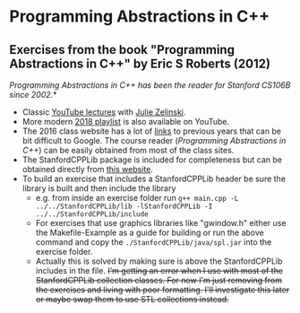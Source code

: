# Programming Abstractions in C++

## Exercises from the book "Programming Abstractions in C++" by Eric S Roberts (2012)

**Programming Abstractions in C++* has been the reader for Stanford CS106B since 2002.**

- Classic [YouTube lectures](https://www.youtube.com/playlist?list=PLFE6E58F856038C69) with [Julie Zelinski](https://github.com/zelenski).
- More modern [2018 playlist](https://www.youtube.com/playlist?list=PLoCMsyE1cvdWiqgyzwAz_uGLSHsuYZlMX) is also available on YouTube.
- The 2016 class website has a lot of [links](https://web.stanford.edu/class/archive/cs/cs106b/cs106b.1168/links.shtml) to previous years that can be bit difficult to Google. The course reader (*Programming Abstractions in C++*) can be easily obtained from most of the class sites.
- The StanfordCPPLib package is included for completeness but can be obtained directly from [this website](https://cs.stanford.edu/people/eroberts/StanfordCPPLib/).
- To build an exercise that includes a StanfordCPPLib header be sure the library is built and then include the library 
  - e.g. from inside an exercise folder run `g++ main.cpp -L ../../StanfordCPPLib/lib -lStanfordCPPLib -I ../../StanfordCPPLib/include`
  - For exercises that use graphics libraries like "gwindow.h" either use the Makefile-Example as a guide for building or run the above command and copy the `./StanfordCPPLib/java/spl.jar` into the exercise folder.
  - Actually this is solved by making sure <iomanip> is above the StanfordCPPLib includes in the file. ~~I'm getting an error when I use <iomanip> with most of the StanfordCPPLib collection classes. For now I'm just removing <iomanip> from the exercises and living with poor formatting. I'll investigate this later or maybe swap them to use STL collections instead.~~
